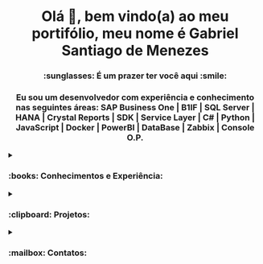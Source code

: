 <h1 align="center">Olá 👋, bem vindo(a) ao meu portifólio, meu nome é Gabriel Santiago de Menezes</h1>
<h3 align="center">:sunglasses: É um prazer ter você aqui :smile:</h3>
<h3 align="center">Eu sou um desenvolvedor com experiência e conhecimento nas seguintes áreas: SAP Business One | B1IF | SQL Server | HANA | Crystal Reports | SDK | Service Layer | C# | Python | JavaScript | Docker | PowerBI | DataBase | Zabbix | Console O.P.</h3>

<details>
  <summary>
    <h3 align="left">:books: Conhecimentos e Experiência:</h3>
  </summary>
  <p align="center">:page_facing_up: Linguagens :page_facing_up:
  </p>
  <p align="center">
    <a href="https://www.w3schools.com/cs/" target="_blank" rel="noreferrer"> <img src="https://raw.githubusercontent.com/devicons/devicon/master/icons/csharp/csharp-original.svg" alt="csharp" width="40" height="40"/></a> 
    <a href="https://developer.mozilla.org/en-US/docs/Web/JavaScript" target="_blank" rel="noreferrer"> <img src="https://raw.githubusercontent.com/devicons/devicon/master/icons/javascript/javascript-original.svg" alt="javascript" width="40" height="40"/></a> 
    <a href="https://www.python.org" target="_blank" rel="noreferrer"> <img src="https://raw.githubusercontent.com/devicons/devicon/master/icons/python/python-original.svg" alt="python" width="40" height="40"/></a>
    <a href="https://www.php.net" target="_blank" rel="noreferrer"> <img src="https://raw.githubusercontent.com/devicons/devicon/master/icons/php/php-original.svg" alt="php" width="40" height="40"/></a>  
    <a href="https://www.w3.org/html/" target="_blank" rel="noreferrer"> <img src="https://raw.githubusercontent.com/devicons/devicon/master/icons/html5/html5-original-wordmark.svg" alt="html5" width="40" height="40"/></a> 
    <a href="https://dotnet.microsoft.com/" target="_blank" rel="noreferrer"> <img src="https://raw.githubusercontent.com/devicons/devicon/master/icons/dot-net/dot-net-original-wordmark.svg" alt="dotnet" width="40" height="40"/></a> 
    </p>
  <br>
  <p align="center">:computer: S.O. :computer:
  </p>
  <p align="center"> 
    <a href="https://www.microsoft.com/pt-br/windows-server" target="_blank" rel="noreferrer"> <img src="https://www.vectorlogo.zone/logos/microsoft/microsoft-icon.svg" alt="windows" width="40" height="40"/></a>
    <a href="https://www.linux.org/" target="_blank" rel="noreferrer"> <img src="https://raw.githubusercontent.com/devicons/devicon/master/icons/linux/linux-original.svg" alt="linux" width="40" height="40"/></a> 
    <a href="https://www.raspberrypi.org" target="_blank" rel="noreferrer"> <img src="https://cdn.jsdelivr.net/gh/devicons/devicon/icons/raspberrypi/raspberrypi-original.svg"  alt="raspberry" width="40" height="40"/></a> 
    <a href="https://www.gnu.org/software/bash/" target="_blank" rel="noreferrer"> <img src="https://www.vectorlogo.zone/logos/gnu_bash/gnu_bash-icon.svg" alt="bash" width="40" height="40"/></a> 
  </p>
  <br>
  <p align="center">:floppy_disk: DataBase :floppy_disk:
  </p>
  <p align="center"> 
    <a href="https://mariadb.org/" target="_blank" rel="noreferrer"> <img src="https://www.vectorlogo.zone/logos/mariadb/mariadb-icon.svg" alt="mariadb" width="40" height="40"/></a>
    <a href="https://www.postgresql.org/" target="_blank" rel="noreferrer"> <img src="https://www.vectorlogo.zone/logos/postgresql/postgresql-icon.svg" alt="postgresql" width="40" height="40"/></a> 
    <a href="https://www.microsoft.com/en-us/sql-server" target="_blank" rel="noreferrer"> <img src="https://www.svgrepo.com/show/303229/microsoft-sql-server-logo.svg" alt="mssql" width="40" height="40"/></a> 
    <a href="https://www.mysql.com/" target="_blank" rel="noreferrer"> <img src="https://raw.githubusercontent.com/devicons/devicon/master/icons/mysql/mysql-original-wordmark.svg" alt="mysql" width="40" height="40"/></a>
  </p>
  <br>
  <p align="center">:globe_with_meridians: Aplicações WEB :globe_with_meridians:
  </p>
  <p align="center">
    <a href="https://zabbix.com" target="_blank" rel="noreferrer"> <img src="https://www.vectorlogo.zone/logos/zabbix/zabbix-icon.svg" alt="zabbix" width="40" height="40"/></a>
    <a href="https://grafana.com" target="_blank" rel="noreferrer"> <img src="https://www.vectorlogo.zone/logos/grafana/grafana-icon.svg" alt="grafana" width="40" height="40"/></a>
    <a href="https://git-scm.com/" target="_blank" rel="noreferrer"> <img src="https://www.vectorlogo.zone/logos/git-scm/git-scm-icon.svg" alt="git" width="40" height="40"/></a> 
    <a href="https://www.nginx.com" target="_blank" rel="noreferrer"> <img src="https://raw.githubusercontent.com/devicons/devicon/master/icons/nginx/nginx-original.svg" alt="nginx" width="40" height="40"/></a>
    <a href="https://br.wordpress.org" target="_blank" rel="noreferrer"> <img src="https://cdn.jsdelivr.net/gh/devicons/devicon/icons/wordpress/wordpress-plain.svg" alt="wordpress" width="40" height="40"/></a>
    <a href="https://www.canva.com" target="_blank" rel="noreferrer"> <img src="https://cdn.jsdelivr.net/gh/devicons/devicon/icons/canva/canva-original.svg" alt="canva" width="40" height="40"/></a> 
  </p>
  <br>
  <p align="center">:file_folder: Aplicações :file_folder:
  </p>
  <p align="center">
  <a href="https://www.docker.com/" target="_blank" rel="noreferrer"> <img src="https://raw.githubusercontent.com/devicons/devicon/master/icons/docker/docker-original-wordmark.svg" alt="docker" width="40" height="40"/></a> 
  <a href="https://nodejs.org" target="_blank" rel="noreferrer"> <img src="https://raw.githubusercontent.com/devicons/devicon/master/icons/nodejs/nodejs-original-wordmark.svg" alt="nodejs" width="40" height="40"/></a> 
  <a href="https://postman.com" target="_blank" rel="noreferrer"> <img src="https://www.vectorlogo.zone/logos/getpostman/getpostman-icon.svg" alt="postman" width="40" height="40"/></a> 
  <a href="https://www.sap.com/brazil/products/erp/business-one.html" target="_blank" rel="noreferrer"> <img src="https://www.vectorlogo.zone/logos/sap/sap-icon.svg" alt="sap" width="40" height="40"/></a> 
  <a href="https://powerbi.microsoft.com/pt-br/" target="_blank" rel="noreferrer"> <img src="https://www.vectorlogo.zone/logos/microsoft_powerbi/microsoft_powerbi-icon.svg" alt="powerbi" width="40" height="40"/></a> 
  <a href="https://code.visualstudio.com" target="_blank" rel="noreferrer"> <img src="https://www.vectorlogo.zone/logos/visualstudio_code/visualstudio_code-icon.svg" alt="vscode" width="40" height="40"/></a> 
  <a href="https://visualstudio.microsoft.com/pt-br/" target="_blank" rel="noreferrer"> <img src="https://cdn.jsdelivr.net/gh/devicons/devicon/icons/visualstudio/visualstudio-plain.svg" alt="vs" width="40" height="40"/></a> 
  </p>
</details>

<details>
  <summary>
    <h3 align="left">:clipboard: Projetos:</h3>
  </summary>
  <p align="center"> 
        <details>
            <summary>
                <h3 align="center">Packlist Automatico</h3>
            </summary>
            <summary>
                Projeto de automação do processo de packlist baseado no pedido de venda e ordenação por estoque do cliente em procedure do banco de dados
            </summary>  

            Inicio:

                Variaveis:

                    declare 
                    @caixa int = 1,                 -- Numerador das caixas
                    @contador int = 1,              -- Contador do primeiro laço de repetição
                    @contador2 int = 1,             -- Contador do segundo laço de repetição
                    @id int,                        -- Número do Maior Id para comparação do primeiro laço de repetição e selects
                    @id2 int,                       -- Número do Maior Id para comparação do segundo laço de repetição e selects
                    @Pcaixa int = 1,                -- Numerador para 1 para primeiro item que entrou na caixa e 2 para os demais
                    @DCaixinhas int = 0,            -- Total de Caixinhas faltando
                    @TCaixinhas int = 0,            -- Total de Caixinhas da vez do contador
                    @PCaixinhas int = 0,            -- Total de Caixinhas antes da soma
                    @SCaixinhas int = 0,            -- Total de Caixinhas do item da vez do contador
                    @PcaixinhaPorCaixa int,         -- Qtd de Caixinha por Caixa da Primeira que entrou na caixa
                    @ScaixinhaPorCaixa int,         -- Qtd de Caixinha por Caixa da vez do contador
                    @Item nvarchar(250),            -- Código do Item Atual
                    @Sqtd decimal(19,6),            -- Quantidade do item da vez do contador
                    @Cabem decimal(19,6),           -- Armazena o valor convertido de caixinhas que cabem na caixa aberta
                    @Equivale decimal(19,6),        -- Valor de Conversão de equivalencia entre caixinhas por caixa
                    @Faltam decimal(19,6)           -- Quantidade de caixinhas que falta ir para a proxima caixa

                Fselect:           

                    Select distinct
                    ROW_NUMBER() OVER(ORDER BY T1."ItemCode" ASC) as 'ID',
                    T0."CardCode" + ' - ' + T0."CardName" 'Nome', 
                    isnull(T0."NumAtCard",'') 'Nº de ref. do cliente', 
                    T1."ItemCode",
                    T1."Dscription", 
                    T1."Quantity"  'Quantidade',
                    T2."SalPackUn" 'Quantidade por caixinha',
                    CEILING(T1."Quantity"/T2."SalPackUn") 'Quantidade de caixinhas',
                    T2."SalPackMsr" 'Quantidade de Caixinhas por Caixa', 
                    0 as 'N° Caixa',
                    0 as 'Primeiro da Caixa',
                    0 as 'Qtd Caixinhas Final',
                    T2."SuppCatNum" 'Nº catálogo do fabricante', 
                    T2."PurPackUn" 'Peso da Caixinha',
                    T2."SalUnitMsr" 'Nome da UM de embalagem', 
                    cast(T2."SWeight1" as decimal (19,4)) 'Peso'
                    into #RSD_PackingList
                    From ORDR T0
                    Inner Join RDR1 T1 On T0."DocEntry" = T1."DocEntry"
                    Inner Join OITM T2 On T1."ItemCode" = T2."ItemCode"
                    Where T0."DocEntry" = @docentry -- Docentry Aut.
                    Order By T1."ItemCode" asc

                Goto Encaixotamento
                
            Continue...

  </details>
  <details>
    <summary>
        <h3 align="center">Trava de Orçamento</h3>
    </summary>
    <summary>
        Projeto de bloqueio de inserção de documentos de marketing selecionados pelo cliente que ultrapassem o limete disponivel de orçamento do periodo contabil
    </summary>  

    ----   Nota Fiscal de Entrada OPCH ------
    IF (:object_type = '18' AND (:transaction_type = 'A' or :transaction_type = 'U' or :transaction_type = 'C' or :transaction_type = 'L')) 
    THEN
        DECLARE NumLine18 int;
        DECLARE CodCC18 nvarchar(50);
    
        Select Ifnull(
        (Select Top 1 ("LineNum"+1) From OPCH 
        Inner Join PCH1 On OPCH."DocEntry" = PCH1."DocEntry" 
        Left Join OOCR ON PCH1."OcrCode" = OOCR."OcrCode"
        Left Join OCR1 ON OOCR."OcrCode" = OCR1."OcrCode"
        Where OPCH."DocEntry" = :list_of_cols_val_tab_del And 
        PCH1."LineTotal" > ((
        Ifnull((
        SELECT A2."DebLTotal"-(SUM(A0."Debit")-SUM(A0."Credit"))
        FROM  "JDT1" A0  
        INNER JOIN "OOCR" A1 ON A0."ProfitCode" = A1."OcrCode"
        LEFT OUTER  JOIN "OBGT" A2  ON  A2."AcctCode" = A0."Account"  AND  YEAR(A2."FinancYear") = Year(A0."RefDate")   
        WHERE Year(A0."RefDate") = Year(OPCH."DocDate") AND  A0."Account" = PCH1."AcctCode"
        Group By A2."DebLTotal"
        ),0)
        -Ifnull((
        select T1."LineTotal"/(case when T1."OpenQty" <= 0 then 1 else T1."OpenQty" end) From OPRQ T0 Inner join PRQ1 T1 On T0."DocEntry" = T1."DocEntry" 
        Where T1."OcrCode" = PCH1."OcrCode" and 
        T1."AcctCode" = PCH1."AcctCode" and 
        Year(T0."DocDate") = Year(OPCH."DocDate") and
        T0."DocStatus" = 'O'
        ),0)
        -Ifnull((
        select T1."LineTotal"/(case when T1."OpenQty" <= 0 then 1 else T1."OpenQty" end) From OPOR T0 Inner join POR1 T1 On T0."DocEntry" = T1."DocEntry" 
        Where T1."OcrCode" = PCH1."OcrCode" and 
        T1."AcctCode" = PCH1."AcctCode" and 
        Year(T0."DocDate") = Year(OPCH."DocDate") and
        T0."DocStatus" = 'O' and
        Ifnull(T1."BaseEntry",0) = 0
        ),0)
        )*(OCR1."OcrTotal"/10))
        Order by "LineNum" asc)
        ,0) Into NumLine18 From Dummy;
    
        IF NumLine18 > 0 Then
            Select "OcrCode" into CodCC18 From PCH1 Where "DocEntry" = :list_of_cols_val_tab_del and "LineNum" = (NumLine18-1);
            error := 1;
            error_message := 'Valor total da linha ' || NumLine18 || ' ultrapassa o limete disponivel de orçamento para o centro de resultado: ' || CodCC18 || '.';
        END IF;
    END IF;
    ---- Fim Nota Fiscal de Entrada  ------
    
    ----   Recebimento de Mercadoria OPDN ------
    IF (:object_type = '20' AND (:transaction_type = 'A' or :transaction_type = 'U' or :transaction_type = 'C' or :transaction_type = 'L')) 
    THEN
        DECLARE NumLine20 int;
        DECLARE CodCC20 nvarchar(50);

    Continue...

  </details>
  <details>
    <summary>
        <h3 align="center">Cenário B1IF</h3>
    </summary>
    <summary>
        Projeto de atualização nas tratativas do átomo de importação do estoque do força de vendas para o SAP
    </summary>  

    <?xml version="1.0" encoding="UTF-8"?><xsl:stylesheet xmlns:b1e="urn:com.sap.b1i.sim:b1event" xmlns:b1ie="urn:com.sap.b1i.sim:b1ievent" xmlns:b1im="urn:com.sap.b1i.sim:b1imessage" xmlns:bfa="urn:com.sap.b1i.bizprocessor:bizatoms" xmlns:jdbc="urn:com.sap.b1i.adapter:jdbcadapter" xmlns:js="com.sap.b1i.bpc_tools.Javascript" xmlns:rfc="urn:sap-com:document:sap:rfc:functions" xmlns:sim="urn:com.sap.b1i.sim:entity" xmlns:uplt="urn:com.sap.b1i.xcellerator:upltdoc" xmlns:utils2="com.sap.b1i.bpc_tools.Utilities" xmlns:vpf="urn:com.sap.b1i.vplatform:entity" xmlns:xci="urn:com.sap.b1i.xcellerator:intdoc" xmlns:xsl="http://www.w3.org/1999/XSL/Transform" version="1.0" bfa:force="" vpf:force="" jdbc:force="" rfc:force="" b1ie:force="" b1e:force="" xci:force="" sim:force="" utils2:force="" b1im:force="" uplt:force="" js:force=""><xsl:output method="xml" encoding="UTF-8" indent="yes"></xsl:output><xsl:param name="atom"></xsl:param><xsl:param name="sessionid"></xsl:param><xsl:variable name="msg" select="/vpf:Msg/vpf:Body/vpf:Payload[./@Role=&apos;S&apos;]"></xsl:variable><xsl:variable name="vpSender" select="/vpf:Msg/vpf:Header/vpf:Sender/@Id"></xsl:variable><xsl:variable name="vpObject" select="/vpf:Msg/vpf:Header/vpf:Sender/@ObjId"></xsl:variable><xsl:variable name="vpReceiver" select="/vpf:Msg/vpf:Header/vpf:ReceiverList/vpf:Receiver[./@handover=&apos;P&apos;]/@Id"></xsl:variable><xsl:variable name="vpB1SysID" select="/vpf:Msg/vpf:Header/vpf:Properties/vpf:prop[./@id=&apos;B1SysID&apos;]/@value"></xsl:variable><xsl:variable name="vpB1SysPOST" select="/vpf:Msg/vpf:Header/vpf:Properties/vpf:prop[./@id=&apos;B1SysPOST&apos;]/@value"></xsl:variable><xsl:template match="/"><xsl:variable name="vptsDoc" select="document(&apos;/com.sap.b1i.internal/xml/timestamp&apos;)"></xsl:variable><xsl:variable name="vpts" select="concat($vptsDoc//@year,&apos;/&apos;,$vptsDoc//@month,&apos;/&apos;,$vptsDoc//@date,&apos; &apos;,$vptsDoc//@hour,&apos;:&apos;,$vptsDoc//@minute,&apos;:&apos;,$vptsDoc//@second)"></xsl:variable><Msg xmlns="urn:com.sap.b1i.vplatform:entity">
            <xsl:copy-of select="/vpf:Msg/@*"></xsl:copy-of>
            <xsl:copy-of select="/vpf:Msg/vpf:Header"></xsl:copy-of>
            <Body>
                <xsl:copy-of select="/vpf:Msg/vpf:Body/*"></xsl:copy-of>
                <Payload Role="X" id="{$atom}" ts="{$vpts}">
                    <xsl:call-template name="transform"></xsl:call-template>
                </Payload>
            </Body>
        </Msg></xsl:template><xsl:template name="transform">
        <sql>
            Select
                (Select Transportadora From dbo.RSD_GetTransportadora_FV(&apos;<xsl:value-of select="/vpf:Msg/vpf:Body/vpf:Payload[./@Role=&apos;S&apos;]/bfa:io/bfa:array/bfa:object/bfa:string[./@name=&apos;CNPJTransportadora&apos;]"></xsl:value-of>&apos;, &apos;<xsl:value-of select="/vpf:Msg/vpf:Body/vpf:Payload[./@Role=&apos;S&apos;]/bfa:io/bfa:array/bfa:object/bfa:string[./@name=&apos;TipoFrete&apos;]"></xsl:value-of>&apos;, &apos;<xsl:value-of select="/vpf:Msg/vpf:Body/vpf:Payload[./@Role=&apos;S&apos;]/bfa:io/bfa:array/bfa:object/bfa:string[./@name=&apos;CodigoCliente&apos;]"></xsl:value-of>&apos;)
                ) as  Transportadora,
                (Select U_prccode From [@RSD_TERADD]
                Where Code = (Select Territory From OCRD Where CardCode = &apos;<xsl:value-of select="/vpf:Msg/vpf:Body/vpf:Payload[./@Role=&apos;S&apos;]/bfa:io/bfa:array/bfa:object/bfa:string[./@name=&apos;CodigoCliente&apos;]"></xsl:value-of>&apos; )
                ) as CentroCusto,
                (Select Consignatario From dbo.RSD_GetTransportadora_FV(&apos;<xsl:value-of select="/vpf:Msg/vpf:Body/vpf:Payload[./@Role=&apos;S&apos;]/bfa:io/bfa:array/bfa:object/bfa:string[./@name=&apos;CNPJTransportadora&apos;]"></xsl:value-of>&apos;, &apos;<xsl:value-of select="/vpf:Msg/vpf:Body/vpf:Payload[./@Role=&apos;S&apos;]/bfa:io/bfa:array/bfa:object/bfa:string[./@name=&apos;TipoFrete&apos;]"></xsl:value-of>&apos;, &apos;<xsl:value-of select="/vpf:Msg/vpf:Body/vpf:Payload[./@Role=&apos;S&apos;]/bfa:io/bfa:array/bfa:object/bfa:string[./@name=&apos;CodigoCliente&apos;]"></xsl:value-of>&apos;)
                ) as  Consignatario,
                (Select Count(1) From ORDR Where ISNULL(U_IDAFV, &apos;&apos;) = RTRIM(LTRIM(&apos;<xsl:value-of select="/vpf:Msg/vpf:Body/vpf:Payload[./@Role=&apos;S&apos;]/bfa:io/bfa:array/bfa:object/bfa:string[./@name=&apos;NumeroPedido&apos;]"></xsl:value-of>&apos;  )) AND U_IDAFV = &apos;<xsl:value-of select="/vpf:Msg/vpf:Body/vpf:Payload[./@Role=&apos;X&apos; and @id=&apos;atom3&apos;]/bfa:io/bfa:array/bfa:object/bfa:string[./@name=&apos;NumeroPedido&apos;]"></xsl:value-of>&apos;
                ) as Lancado,
                (Select CASE
                        When (Select Count(1) From OSHP Where TrnspCode = &apos;<xsl:value-of select="/vpf:Msg/vpf:Body/vpf:Payload[./@Role=&apos;S&apos;]/bfa:io/bfa:array/bfa:object/bfa:string[./@name=&apos;TipoFrete&apos;]"></xsl:value-of>&apos; And ISNULL(U_Tipo, &apos;0&apos;) = &apos;-1&apos; ) &gt; 0 
                            Then &apos;RETIRADA PELO CLIENTE&apos;
                        ELSE &apos;&apos;
                END) as Footer
        </sql>
        <sql2>
            <xsl:for-each select="/vpf:Msg/vpf:Body/vpf:Payload[./@Role=&apos;S&apos;]/bfa:io/bfa:array/bfa:object/bfa:array[@name=&apos;Itens&apos;]/bfa:object">
                    Select 
                        T0.ItemCode,
                        [DepPadrao] = CASE When LEN(ISNULL(&apos;<xsl:value-of select="./bfa:string[./@name=&apos;Deposito&apos;]"></xsl:value-of>&apos;, &apos;&apos;)) &gt; 0 THEN &apos;<xsl:value-of select="./bfa:string[./@name=&apos;Deposito&apos;]"></xsl:value-of>&apos; ELSE T0.DfltWH END,
                        [Utilizacao] = DBO.FVE_GetUtilizacao(&apos;<xsl:value-of select="/vpf:Msg/vpf:Body/vpf:Payload[./@Role=&apos;S&apos;]/bfa:io/bfa:array/bfa:object/bfa:string[./@name=&apos;CodigoCliente&apos;]"></xsl:value-of>&apos;, T0.ItemCode, T0.ItmsGrpCod, &apos;<xsl:value-of select="/vpf:Msg/vpf:Body/vpf:Payload[./@Role=&apos;S&apos;]/bfa:io/bfa:array/bfa:object/bfa:string[./@name=&apos;CodTipoPedido&apos;]"></xsl:value-of>&apos;, &apos;<xsl:value-of select="./bfa:string[./@name=&apos;Deposito&apos;]"></xsl:value-of>&apos;) 
                    From 
                        OITM T0 
                    Where 
                        ItemCode =  &apos;<xsl:value-of select="./bfa:string[./@name=&apos;CodigoProduto&apos;]"></xsl:value-of>&apos;
                    UNION
            </xsl:for-each>
                    Select T0.ItemCode, (CASE When &apos;<xsl:value-of select="./bfa:string[./@name=&apos;Deposito&apos;]"></xsl:value-of>&apos; != &apos;&apos; THEN &apos;<xsl:value-of select="./bfa:string[./@name=&apos;Deposito&apos;]"></xsl:value-of>&apos; ELSE T0.DfltWH END), T0.ItmsGrpCod From OITM T0 Where 1=0 /Condicao inclusa para nao dar erro nos unions/
        </sql2>
        <sql3>
                Select &quot;CardCode&quot;, &quot;CardType&quot; from OCRD where &quot;CardCode&quot; = &apos;<xsl:value-of select="/vpf:Msg/vpf:Body/vpf:Payload[./@Role=&apos;S&apos;]/bfa:io/bfa:array/bfa:object/bfa:string[./@name=&apos;CodigoCliente&apos;]"></xsl:value-of>&apos;

        </sql3>
    </xsl:template></xsl:stylesheet>

  </details>
  <details>
    <summary>
        <h3 align="center">Relatório Crystal</h3>
    </summary>
    <summary>
        Projeto de desenvolvimento do relatório de etiquetagem da empresa de forma a gerar autómaticamente as etiquetas e seus dados
    </summary>  

    SELECT DISTINCT
    T0.ProdName as Item,
    T2.BcdCode as BarCode,
    cast(T0.DocNum as varchar) as Lote1,
    cast(Year(T0.StartDate) as varchar) as Lote2,
    T0.StartDate as Fabricacao,
    T0.DueDate as Vencimento,@
    cast(cast(T1.SalPackUn as int) as varchar) as Conteudo1,
    cast(T1.SalPackMsr as varchar) as Conteudo2
    into #temp
    from OWOR T0
    INNER JOIN OITM T1 ON T0.ItemCode = T1.ItemCode
    INNER JOIN OBCD T2 ON T2.ItemCode = T1.ItemCode
    WHERE T0.DocNum = {?Lote} and T2.BcdName = 'EAN'

    while @x <= {?Quantidade} begin
    insert into #temp
    SELECT DISTINCT
    T0.ProdName as Item,
    T2.BcdCode as BarCode,
    cast(T0.DocNum as varchar) as Lote1,
    cast(Year(T0.StartDate) as varchar) as Lote2,
    T0.StartDate as Fabricacao,
    T0.DueDate as Vencimento,
    cast(cast(T1.SalPackUn as int) as varchar) as Conteudo1,
    cast(T1.SalPackMsr as varchar) as Conteudo2
    from OWOR T0
    INNER JOIN OITM T1 ON T0.ItemCode = T1.ItemCode
    INNER JOIN OBCD T2 ON T2.ItemCode = T1.ItemCode
    WHERE T0.DocNum = {?Lote}  and T2.BcdName = 'EAN'
    set @x = @x+1
    end

  <img src="https://github.com/GabrielMenezesDev/GabrielMenezesDev/blob/main/WhatsApp%20Image%202023-01-22%20at%2019.46.08.jpeg" alt="php" width="375" height="279"/>
  </details>
  <details>
    <summary>
        <h3 align="center">Add_On LW SDK C#</h3>
    </summary>
    <summary>
        Projeto de desenvolvimento do Add_On em LW para demostração de relatórios com filtros, imagens e dados personalizados conforme a vontade do cliente
    </summary>  

    class MenuRelat : UserFormBase
    {
        public MenuRelat()
        {
        }

        /// <summary>
        /// Initialize components. Called by framework after form created.
        /// </summary>
        public override void OnInitializeComponent()
        {
            this.Button0 = ((SAPbouiCOM.Button)(this.GetItem("Item_0").Specific));
            this.Button0.ClickAfter += new SAPbouiCOM._IButtonEvents_ClickAfterEventHandler(this.Button0_ClickAfter);
            this.Button2 = ((SAPbouiCOM.Button)(this.GetItem("Item_2").Specific));
            this.Button2.ClickAfter += new SAPbouiCOM._IButtonEvents_ClickAfterEventHandler(this.Button2_ClickAfter);
            this.Button3 = ((SAPbouiCOM.Button)(this.GetItem("Item_3").Specific));
            this.Button3.ClickAfter += new SAPbouiCOM._IButtonEvents_ClickAfterEventHandler(this.Button3_ClickAfter);
            this.Button4 = ((SAPbouiCOM.Button)(this.GetItem("Item_4").Specific));
            this.Button4.ClickAfter += new SAPbouiCOM._IButtonEvents_ClickAfterEventHandler(this.Button4_ClickAfter);
            this.Button1 = ((SAPbouiCOM.Button)(this.GetItem("Item_1").Specific));
            this.Button1.ClickAfter += new SAPbouiCOM._IButtonEvents_ClickAfterEventHandler(this.Button1_ClickAfter);
            this.OnCustomInitialize();

        }

        private SAPbouiCOM.Button Button0;

        private void OnCustomInitialize()
        {

        }

        private SAPbouiCOM.Button Button2;
        private SAPbouiCOM.Button Button3;
        private SAPbouiCOM.Button Button4;

        private void Button0_ClickAfter(object sboObject, SAPbouiCOM.SBOItemEventArg pVal)
        {
            try
            {
                SAPbouiCOM.Form oForm = SAPbouiCOM.Framework.Application.SBO_Application.Forms.ActiveForm;
                oForm.Close();
                EstoqueFilter activeForm = new EstoqueFilter();
                activeForm.Show();

            }
            catch (Exception ex)
            {
                SAPbouiCOM.Framework.Application.SBO_Application.MessageBox(ex.ToString(), 1, "Ok", "", "");
            }

        }

        public void OnInitializeFormEvents()
        {
            this.LoadAfter += new LoadAfterHandler(this.Form_LoadAfter);

        }

        private void Button2_ClickAfter(object sboObject, SAPbouiCOM.SBOItemEventArg pVal)
        {
            try
            {
                SAPbouiCOM.Form oForm = SAPbouiCOM.Framework.Application.SBO_Application.Forms.ActiveForm;
                oForm.Close();
                RazaoFilter activeForm = new RazaoFilter();
                activeForm.Show();
            }
            catch (Exception ex)
            {
                SAPbouiCOM.Framework.Application.SBO_Application.MessageBox(ex.ToString(), 1, "Ok", "", "");
            }
        }

        private void Button3_ClickAfter(object sboObject, SAPbouiCOM.SBOItemEventArg pVal)
        {
            if (this.Button3.Item.Enabled == true)
            {
                try
                {
                    SAPbouiCOM.Form oForm = SAPbouiCOM.Framework.Application.SBO_Application.Forms.ActiveForm;
                    oForm.Close();
                    DreFilter activeForm = new DreFilter();
                    activeForm.Show();
                }
                catch (Exception ex)
                {
                    SAPbouiCOM.Framework.Application.SBO_Application.MessageBox(ex.ToString(), 1, "Ok", "", "");
                }
            }
        }

        private SAPbouiCOM.Button Button1;

        private void Button4_ClickAfter(object sboObject, SAPbouiCOM.SBOItemEventArg pVal)
        {
            if (this.Button4.Item.Enabled == true)
            {
                try
                {
                    SAPbouiCOM.Form oForm = SAPbouiCOM.Framework.Application.SBO_Application.Forms.ActiveForm;
                    oForm.Close();
                    BalancoFilter activeForm = new BalancoFilter();
                    activeForm.Show();
                }
                catch (Exception ex)
                {
                    SAPbouiCOM.Framework.Application.SBO_Application.MessageBox(ex.ToString(), 1, "Ok", "", "");
                }
            }
        }

        private void Button1_ClickAfter(object sboObject, SAPbouiCOM.SBOItemEventArg pVal)
        {
            if (this.Button1.Item.Enabled == true)
            {
                try
                {
                    SAPbouiCOM.Form oForm = SAPbouiCOM.Framework.Application.SBO_Application.Forms.ActiveForm;
                    oForm.Close();
                    SaldoFilter activeForm = new SaldoFilter();
                    activeForm.Show();
                }
                catch (Exception ex)
                {
                    SAPbouiCOM.Framework.Application.SBO_Application.MessageBox(ex.ToString(), 1, "Ok", "", "");
                }

            }

        }
    }

  <img src="https://github.com/GabrielMenezesDev/GabrielMenezesDev/blob/main/WhatsApp%20Image%202023-01-22%20at%2019.53.15.jpeg" alt="php" width="375" height="279"/>
  <br>
  <img src="https://github.com/GabrielMenezesDev/GabrielMenezesDev/blob/main/WhatsApp%20Image%202023-01-22%20at%2019.54.56.jpeg" alt="php" width="375" height="279"/>
  </details>
  <details>
    <summary>
        <h3 align="center">Service da SL</h3>
    </summary>
    <summary>
        Projeto de importação massiva de dados utilizando a service layer para melhor performance
    </summary>  

    public Login Login()
    {
        try
        {
            ServicePointManager.SecurityProtocol = SecurityProtocolType.Tls;
            ServicePointManager.ServerCertificateValidationCallback += (sender, certificate, chain, sslPolicyErrors) => true;
            RestClient restClient = new RestClient(Host);
            RestRequest restRequest = new RestRequest("Login", Method.POST);
            restRequest.RequestFormat = DataFormat.Json;
            restRequest.AddHeader("Content-Type", "application/json");
            restRequest.AddJsonBody(new { CompanyDB = CompanyDB, UserName = UserName, Password = Password });
            IRestResponse restResponse = restClient.Execute(restRequest);
            if (restResponse != null)
            {
                var a  = restResponse.Content;
                return JsonConvert.DeserializeObject<Login>(restResponse.Content);
            }
            return null;
        }
        catch (Exception e)
        {
            return null;
        }
    }

    public Tuple<Drafts, RetError> PostGenEntry(Drafts pL, string Session, String Companydb)
    {
        try
        {
            ServicePointManager.SecurityProtocol = SecurityProtocolType.Tls;
            ServicePointManager.ServerCertificateValidationCallback += (sender, certificate, chain, sslPolicyErrors) => true;
            RestClient restClient = new RestClient(Host);
            RestRequest restRequest = new RestRequest("Drafts", Method.POST);
            restRequest.RequestFormat = DataFormat.Json;
            restRequest.AddHeader("Content-Type", "application/json");
            restRequest.AddJsonBody(JsonConvert.SerializeObject(pL));
            CookieContainer cookiecon = new CookieContainer();
            cookiecon.Add(new Cookie("B1SESSION", Session, "/b1s/v1/", server));
            restClient.CookieContainer = cookiecon;
            cookiecon.Add(new Cookie("CompanyDB", Companydb, "/b1s/v1/", server));
            restClient.CookieContainer = cookiecon;
            IRestResponse restResponse = restClient.Execute(restRequest);
            if (restResponse != null)
            {
                Drafts draftRt = JsonConvert.DeserializeObject<Drafts>(restResponse.Content);
                RetError errorRt = JsonConvert.DeserializeObject<RetError>(restResponse.Content);
                return Tuple.Create(draftRt, errorRt);
            }
            return null;
        }
        catch (Exception)
        {
            return null;
        }
    }

    public Login Logout(string Session, String Companydb)
    {
        try
        {
            ServicePointManager.SecurityProtocol = SecurityProtocolType.Tls;
            ServicePointManager.ServerCertificateValidationCallback += (sender, certificate, chain, sslPolicyErrors) => true;
            RestClient restClient = new RestClient(Host);
            RestRequest restRequest = new RestRequest("Logout", Method.POST);
            CookieContainer cookiecon = new CookieContainer();
            cookiecon.Add(new Cookie("B1SESSION", Session, "/b1s/v1/", server));
            restClient.CookieContainer = cookiecon;
            cookiecon.Add(new Cookie("CompanyDB", Companydb, "/b1s/v1/", server));
            restClient.CookieContainer = cookiecon;
            IRestResponse restResponse = restClient.Execute(restRequest);
            return null;
        }
        catch (Exception e)
        {
            return null;
        }
    }

  </details>
  </p>
</details>


<details>
  <summary>
    <h3 align="left">:mailbox: Contatos:</h3>
  </summary>
    <p align="center">
      <a href="https://linktr.ee/Gabriel_Menezes" target="blank"><img align="center" src="https://uxwing.com/wp-content/themes/uxwing/download/brands-and-social-media/linktree-logo-icon.svg" alt="contato" height="30" width="30" /></a>
    </p>   
</details>
